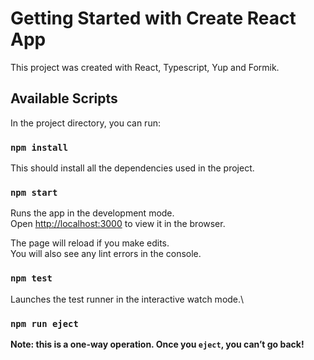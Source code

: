 # Getting Started with Create React App

This project was created with React, Typescript, Yup and Formik.

## Available Scripts

In the project directory, you can run:

### `npm install`

This should install all the dependencies used in the project.

### `npm start`

Runs the app in the development mode.\
Open [http://localhost:3000](http://localhost:3000) to view it in the browser.

The page will reload if you make edits.\
You will also see any lint errors in the console.

### `npm test`

Launches the test runner in the interactive watch mode.\

### `npm run eject`

**Note: this is a one-way operation. Once you `eject`, you can’t go back!**

